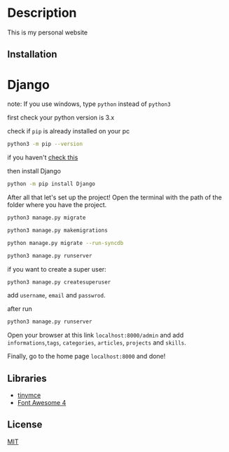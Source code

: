 # Description

This is my personal website

## Installation

# Django

note: If you use windows, type `python` instead of `python3`

first check your python version is  3.x 

check if `pip` is already installed on your pc 

```bash 
python3 -m pip --version
```
if you haven't [check this](https://pip.pypa.io/en/stable/installing/)

then install Django

```bash
python -m pip install Django
```

After all that let's set up the project! Open the terminal with the path of the folder where you have the project.

```bash
python3 manage.py migrate
```

```bash
python3 manage.py makemigrations
```

```bash
python manage.py migrate --run-syncdb
```

```bash
python3 manage.py runserver
```

if you want to create a super user:

```bash
python3 manage.py createsuperuser
```

add `username`, `email` and `passwrod`.

after run

```bash
python3 manage.py runserver
```

Open your browser at this link `localhost:8000/admin` and add `informations`,`tags`, `categories`, `articles`, `projects` and `skills`.

Finally, go to the home page `localhost:8000` and done!



## Libraries
* [tinymce](https://www.tiny.cloud/)
* [Font Awesome 4](#)

## License
[MIT](https://choosealicense.com/licenses/mit/)
